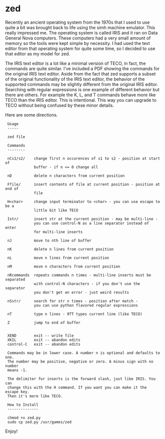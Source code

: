 # zed
Recently an ancient operating system from the 1970s that I used to use quite a bit was brought back to life using the simh machine emulator. This really impressed me. The operating system is called IRIS and it ran on Data General Nova computers. These computers had a very small amount of memory so the tools were kept simple by necessity. I had used the text editor from that operating system for quite some time, so I decided to use that editor as my model for zed.

The IRIS text editor is a lot like a minimal version of TECO, in fact, the commands are quite similar. I've included a PDF showing the commands for the original IRIS text editor. Aside from the fact that zed supports a subset of the original functionality of the IRIS text editor, the behavior of the supported commands may be slightly different from the original IRIS editor. Searching with regular expressions is one example of different behavior but there are others. For example the K, L, and T commands behave more like TECO than the IRIS editor. This is intentional. This way you can upgrade to TECO without being confused by these minor details.

Here are some directions.

```
 Usage
 -----

 zed file

 Commands
 --------

 nCs1/s2/    change first n occurences of s1 to s2 - position at start of
             buffer - if n <= 0 change all

 nD          delete n characters from current position

 Ffile/      insert contents of file at current position - position at end of
             file

 H<char>     change input terminator to <char> - you can use escape to be a
             little bit like TECO

 Istr/       insert str at the current position - may be multi-line -
             you can use control-N as a line separator instead of enter
             for multi-line inserts

 nJ          move to nth line of buffer

 nK          delete n lines from current position

 nL          move n lines from current position

 nM          move n characters from current position

 nRcommands  repeats commands n times - multi-line inserts must be separated
             with control-N characters - if you don't use the separator
             you don't get an error - just weird results

 nSstr/      search for str n times - position after match -
             you can use python flavored regular expressions

 nT          type n lines - 0TT types current line (like TECO)

 Z           jump to end of buffer


 XEND        exit -- write file
 XKIL        exit -- abandon edits
 control-C   exit -- abandon edits

 Commands may be in lower case. A number n is optional and defaults to one.
 The number may be positive, negative or zero. A minus sign with no number
 means -1.

 The delimiter for inserts is the forward slash, just like IRIS. You can
 change this with the H command. If you want you can make it the escape key.
 Then it's more like TECO.

 How to Install
 --------------

 chmod +x zed.py
 sudo cp zed.py /usr/games/zed
```
 Enjoy!
